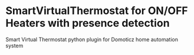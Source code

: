 # SmartVirtualThermostat for ON/OFF Heaters with presence detection
Smart Virtual Thermostat python plugin for Domoticz home automation system


